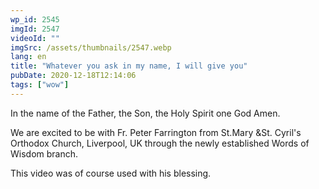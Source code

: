 ```yaml
---
wp_id: 2545
imgId: 2547
videoId: ""
imgSrc: /assets/thumbnails/2547.webp
lang: en
title: "Whatever you ask in my name, I will give you"
pubDate: 2020-12-18T12:14:06
tags: ["wow"]
---
```


<p>In the name of the Father, the Son, the Holy Spirit one God Amen.</p>
<p>We are excited to be with Fr. Peter Farrington from St.Mary &amp;St. Cyril's Orthodox Church, Liverpool, UK through the newly established Words of Wisdom branch.</p>
<p>This video was of course used with his blessing.</p>
<p>&nbsp;</p>
